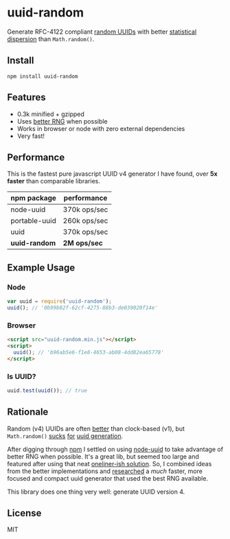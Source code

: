 # uuid-random

Generate RFC-4122 compliant 
[random UUIDs](https://en.wikipedia.org/wiki/Universally_unique_identifier#Version_4_.28random.29)
with better 
[statistical dispersion](https://en.wikipedia.org/wiki/Statistical_dispersion)
than `Math.random()`.


## Install

    npm install uuid-random


## Features

  * 0.3k minified + gzipped
  * Uses [better RNG](http://caniuse.com/#feat=getrandomvalues) when possible
  * Works in browser or node with zero external dependencies
  * Very fast!


## Performance

This is the fastest pure javascript UUID v4 generator I have found, 
over **5x faster** than comparable libraries.

| npm package     | performance     |
|-----------------|-----------------|
| node-uuid       | 370k ops/sec    |
| portable-uuid   | 260k ops/sec    |
| uuid            | 370k ops/sec    |
| **uuid-random** | **2M ops/sec**  |


## Example Usage

### Node

```javascript
var uuid = require('uuid-random');
uuid(); // '0b99b82f-62cf-4275-88b3-de039020f14e'
```

### Browser

```html
<script src="uuid-random.min.js"></script>
<script>
  uuid(); // 'b96ab5e6-f1e8-4653-ab08-4dd82ea65778'
</script>
```


### Is UUID?

```javascript
uuid.test(uuid()); // true
```

## Rationale

Random (v4) UUIDs are often 
[better](https://blogs.msdn.microsoft.com/oldnewthing/20160114-00/?p=92851) than 
clock-based (v1), but `Math.random()` 
[sucks](https://medium.com/@betable/tifu-by-using-math-random-f1c308c4fd9d) 
[for](http://devoluk.com/google-chrome-math-random-issue.html) 
[uuid generation](http://stackoverflow.com/questions/6906916/collisions-when-generating-uuids-in-javascript).

After digging through [npm](https://www.npmjs.com/search?q=uuid)
I settled on using [node-uuid](https://github.com/broofa/node-uuid) to take
advantage of better RNG when possible. It's a great lib, but seemed too large
and featured after using that neat [oneliner-ish solution](http://stackoverflow.com/questions/105034/create-guid-uuid-in-javascript/2117523#2117523).
So, I combined ideas from the better implementations and
[researched](https://gist.github.com/jed/982883) a *much* faster, more focused 
and compact uuid generator that used the best RNG available.

This library does one thing very well: generate UUID version 4.


## License

MIT
